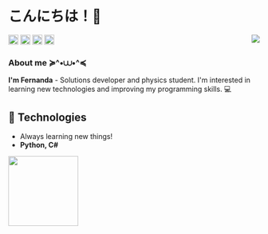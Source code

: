 # こんにちは！🍄
<div>
<a href="https://github.com/fernanda3lias">
<img align='right' src='https://media.tenor.com/svrKSuwrhOwAAAAi/rumia-dance.gif' width='"'>
</div>

<div>
<a href = "https://discord.gg/pAhsE5xz"><img height=20px; loading="lazy" src="https://img.shields.io/badge/-Discord-9146FF?style=for-the-badge&logo=discord&logoColor=white" target="_blank"></a> 
<a href = "https://github.com/fernanda3lias"><img height=20px; loading="lazy" src="https://img.shields.io/badge/-GitHub-FF00CD?style=for-the-badge&logo=github&logoColor=white" target="_blank"></a>  
<a href = "fernanda.eliasct@gmail.com"><img height=20px; loading="lazy" src="https://img.shields.io/badge/Gmail-D14836?style=for-the-badge&logo=gmail&logoColor=white" target="_blank"></a>
<a href="https://www.linkedin.com/in/fernanda3lias/" target="_blank"><img height=20px; loading="lazy" src="https://img.shields.io/badge/-LinkedIn-00AEFF?style=for-the-badge&logo=linkedin&logoColor=white" target="_blank"></a>   
</div>

<h3>About me ≽^•⩊•^≼</h3>

**I'm Fernanda** - Solutions developer and physics student. I'm interested in learning new technologies and improving my programming skills. 💻

## 🚀 Technologies
- Always learning new things!
- **Python, C#**
  
<div>
<a href="https://github.com/fernanda3lias">
<img loading="lazy" height="140em" src="https://github-readme-stats.vercel.app/api/top-langs/?username=fernanda3lias&layout=compact&langs_count=7&theme=dracula"/>
</div>


<!--**fernanda3lias/fernanda3lias** is a ✨ _special_ ✨ repository because its `README.md` (this file) appears on your GitHub profile.
